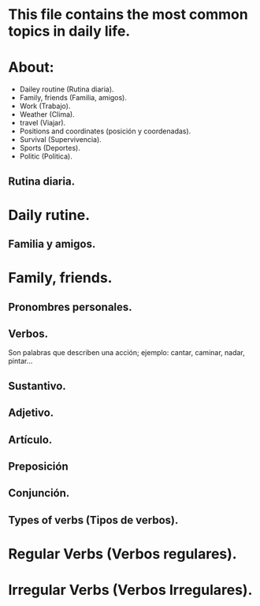 # This file contains the most common topics in daily life.

# About:

- Dailey routine (Rutina diaria).
- Family, friends (Familia, amigos).
- Work (Trabajo).
- Weather (Clima).
- travel (Viajar).
- Positions and coordinates (posición y coordenadas).
- Survival (Supervivencia).
- Sports (Deportes).
- Politic (Politica).

## Rutina diaria.

# Daily rutine.

## Familia y amigos.

# Family, friends.


## Pronombres personales.

## Verbos.

Son palabras que describen una acción; ejemplo: cantar, caminar, nadar, pintar...

## Sustantivo.

## Adjetivo.

## Artículo.

## Preposición

## Conjunción.

## Types of verbs (Tipos de verbos).

# Regular Verbs (Verbos regulares).

# Irregular Verbs (Verbos Irregulares).

